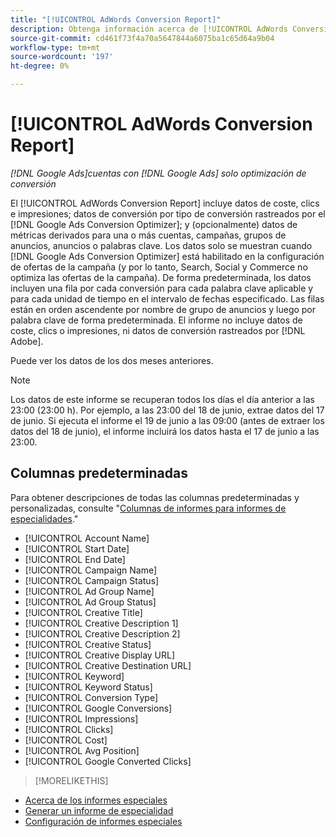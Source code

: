 ```yaml
---
title: "[!UICONTROL AdWords Conversion Report]"
description: Obtenga información acerca de [!UICONTROL AdWords Conversion Report].
source-git-commit: cd461f73f4a70a5647844a6075ba1c65d64a9b04
workflow-type: tm+mt
source-wordcount: '197'
ht-degree: 0%

---
```


# [!UICONTROL AdWords Conversion Report]

*[!DNL Google Ads]cuentas con [!DNL Google Ads] solo optimización de conversión*

El [!UICONTROL AdWords Conversion Report] incluye datos de coste, clics e impresiones; datos de conversión por tipo de conversión rastreados por el [!DNL Google Ads Conversion Optimizer]; y (opcionalmente) datos de métricas derivados para una o más cuentas, campañas, grupos de anuncios, anuncios o palabras clave. Los datos solo se muestran cuando [!DNL Google Ads Conversion Optimizer] está habilitado en la configuración de ofertas de la campaña (y por lo tanto, Search, Social y Commerce no optimiza las ofertas de la campaña). De forma predeterminada, los datos incluyen una fila por cada conversión para cada palabra clave aplicable y para cada unidad de tiempo en el intervalo de fechas especificado. Las filas están en orden ascendente por nombre de grupo de anuncios y luego por palabra clave de forma predeterminada. El informe no incluye datos de coste, clics o impresiones, ni datos de conversión rastreados por [!DNL Adobe].

Puede ver los datos de los dos meses anteriores.

>[!NOTE]
>
>Los datos de este informe se recuperan todos los días el día anterior a las 23:00 (23:00 h). Por ejemplo, a las 23:00 del 18 de junio, extrae datos del 17 de junio. Si ejecuta el informe el 19 de junio a las 09:00 (antes de extraer los datos del 18 de junio), el informe incluirá los datos hasta el 17 de junio a las 23:00.

## Columnas predeterminadas

Para obtener descripciones de todas las columnas predeterminadas y personalizadas, consulte &quot;[Columnas de informes para informes de especialidades](specialty-report-columns.md).&quot;

* [!UICONTROL Account Name]
* [!UICONTROL Start Date]
* [!UICONTROL End Date]
* [!UICONTROL Campaign Name]
* [!UICONTROL Campaign Status]
* [!UICONTROL Ad Group Name]
* [!UICONTROL Ad Group Status]
* [!UICONTROL Creative Title]
* [!UICONTROL Creative Description 1]
* [!UICONTROL Creative Description 2]
* [!UICONTROL Creative Status]
* [!UICONTROL Creative Display URL]
* [!UICONTROL Creative Destination URL]
* [!UICONTROL Keyword]
* [!UICONTROL Keyword Status]
* [!UICONTROL Conversion Type]
* [!UICONTROL Google Conversions]
* [!UICONTROL Impressions]
* [!UICONTROL Clicks]
* [!UICONTROL Cost]
* [!UICONTROL Avg Position]
* [!UICONTROL Google Converted Clicks]

>[!MORELIKETHIS]
* [Acerca de los informes especiales](specialty-report-about.md)
* [Generar un informe de especialidad](specialty-report-generate.md)
* [Configuración de informes especiales](specialty-report-settings.md)

